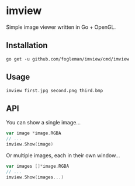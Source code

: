 # imview

Simple image viewer written in Go + OpenGL.

## Installation

    go get -u github.com/fogleman/imview/cmd/imview

## Usage

    imview first.jpg second.png third.bmp

## API

You can show a single image...

```go
var image *image.RGBA
// ...
imview.Show(image)
```

Or multiple images, each in their own window...

```go
var images []*image.RGBA
// ...
imview.Show(images...)
```
